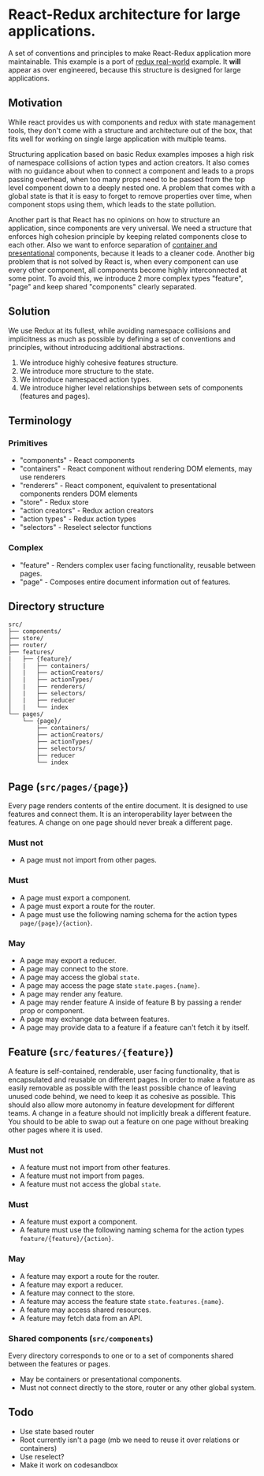 # React-Redux architecture for large applications.

A set of conventions and principles to make React-Redux application more maintainable. This example is a port of [redux real-world](https://github.com/reduxjs/redux/blob/master/examples/real-world/) example. It **will** appear as over engineered, because this structure is designed for large applications.

## Motivation

While react provides us with components and redux with state management tools, they don't come with a structure and architecture out of the box, that fits well for working on single large application with multiple teams.

Structuring application based on basic Redux examples imposes a high risk of namespace collisions of action types and action creators. It also comes with no guidance about when to connect a component and leads to a props passing overhead, when too many props need to be passed from the top level component down to a deeply nested one. A problem that comes with a global state is that it is easy to forget to remove properties over time, when component stops using them, which leads to the state pollution.

Another part is that React has no opinions on how to structure an application, since components are very universal. We need a structure that enforces high cohesion principle by keeping related components close to each other. Also we want to enforce separation of [container and presentational](https://medium.com/@dan_abramov/smart-and-dumb-components-7ca2f9a7c7d0) components, because it leads to a cleaner code. Another big problem that is not solved by React is, when every component can use every other component, all components become highly interconnected at some point. To avoid this, we introduce 2 more complex types "feature", "page" and keep shared "components" clearly separated.

## Solution

We use Redux at its fullest, while avoiding namespace collisions and implicitness as much as possible by defining a set of conventions and principles, without introducing additional abstractions.

1.  We introduce highly cohesive features structure.
1.  We introduce more structure to the state.
1.  We introduce namespaced action types.
1.  We introduce higher level relationships between sets of components (features and pages).

## Terminology

### Primitives

- "components" - React components
- "containers" - React component without rendering DOM elements, may use renderers
- "renderers" - React component, equivalent to presentational components renders DOM elements
- "store" - Redux store
- "action creators" - Redux action creators
- "action types" - Redux action types
- "selectors" - Reselect selector functions

### Complex

- "feature" - Renders complex user facing functionality, reusable between pages.
- "page" - Composes entire document information out of features.

## Directory structure

```
src/
├── components/
├── store/
├── router/
├── features/
|   ├── {feature}/
│   |   ├── containers/
│   |   ├── actionCreators/
│   |   ├── actionTypes/
│   |   ├── renderers/
│   |   ├── selectors/
│   |   ├── reducer
│   |   └── index
└── pages/
    └── {page}/
        ├── containers/
        ├── actionCreators/
        ├── actionTypes/
        ├── selectors/
        ├── reducer
        └── index
```

## Page (`src/pages/{page}`)

Every page renders contents of the entire document. It is designed to use features and connect them. It is an interoperability layer between the features. A change on one page should never break a different page.

### Must not

- A page must not import from other pages.

### Must

- A page must export a component.
- A page must export a route for the router.
- A page must use the following naming schema for the action types `page/{page}/{action}`.

### May

- A page may export a reducer.
- A page may connect to the store.
- A page may access the global `state`.
- A page may access the page state `state.pages.{name}`.
- A page may render any feature.
- A page may render feature A inside of feature B by passing a render prop or component.
- A page may exchange data between features.
- A page may provide data to a feature if a feature can't fetch it by itself.

## Feature (`src/features/{feature}`)

A feature is self-contained, renderable, user facing functionality, that is encapsulated and reusable on different pages. In order to make a feature as easily removable as possible with the least possible chance of leaving unused code behind, we need to keep it as cohesive as possible. This should also allow more autonomy in feature development for different teams. A change in a feature should not implicitly break a different feature. You should to be able to swap out a feature on one page without breaking other pages where it is used.

### Must not

- A feature must not import from other features.
- A feature must not import from pages.
- A feature must not access the global `state`.

### Must

- A feature must export a component.
- A feature must use the following naming schema for the action types `feature/{feature}/{action}`.

### May

- A feature may export a route for the router.
- A feature may export a reducer.
- A feature may connect to the store.
- A feature may access the feature state `state.features.{name}`.
- A feature may access shared resources.
- A feature may fetch data from an API.

### Shared components (`src/components`)

Every directory corresponds to one or to a set of components shared between the features or pages.

- May be containers or presentational components.
- Must not connect directly to the store, router or any other global system.

## Todo

- Use state based router
- Root currently isn't a page (mb we need to reuse it over relations or containers)
- Use reselect?
- Make it work on codesandbox
